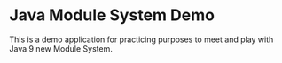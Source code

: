 # Java Module System Demo

This is a demo application for practicing purposes to meet and play with Java 9 new Module System. 
